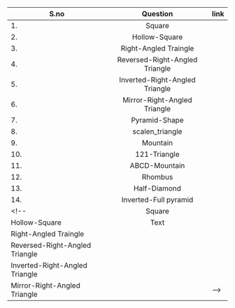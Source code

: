 | S.no  | Question  |  link |
|---|:---:|---|
|  1. | Square  |   |
| 2.  | Hollow-Square  |   |
|   3.| Right-Angled Traingle  |   |
|  4. |  Reversed-Right-Angled Triangle |   |
|5.   |  Inverted-Right-Angled Triangle |   |
|  6. | Mirror-Right-Angled Triangle  |   |
| 7.  | Pyramid-Shape  |   |
| 8.  | scalen_triangle  |   |
| 9.  | Mountain  |   |
|  10. | 121-Triangle  |   |
|  11. | ABCD-Mountain  |   |
| 12.  | Rhombus  |   |
| 13.  | Half-Diamond  |   |
|  14. |  Inverted-Full pyramid |   |
<!-- | Square |  |
| Hollow-Square | Text |
|Right-Angled Traingle| |
|Reversed-Right-Angled Triangle| |
|Inverted-Right-Angled Triangle| |
|Mirror-Right-Angled Triangle| | -->
